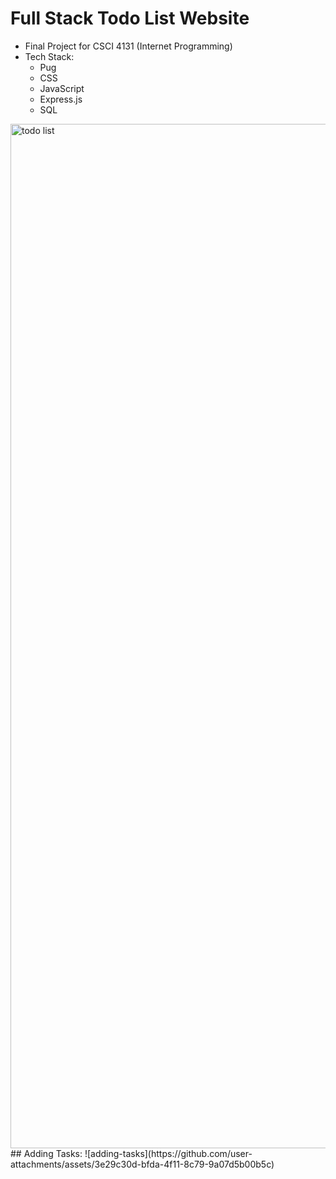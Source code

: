 # Full Stack Todo List Website
- Final Project for CSCI 4131 (Internet Programming)
- Tech Stack:
  * Pug
  * CSS
  * JavaScript
  * Express.js
  * SQL

<img width="1639" alt="todo list" src="https://github.com/user-attachments/assets/5c00fc06-26e6-4621-b5cf-56effa67e135" />

<br>
## Adding Tasks:
![adding-tasks](https://github.com/user-attachments/assets/3e29c30d-bfda-4f11-8c79-9a07d5b00b5c)
